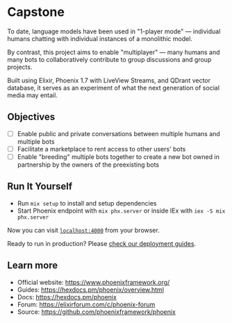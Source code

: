 # Capstone

To date, language models have been used in "1-player mode" — individual humans chatting with individual instances of a monolithic model.

By contrast, this project aims to enable "multiplayer" — many humans and many bots to collaboratively contribute to group discussions and group projects.

Built using Elixir, Phoenix 1.7 with LiveView Streams, and QDrant vector database, it serves as an experiment of what the next generation of social media may entail.

## Objectives

- [ ] Enable public and private conversations between multiple humans and multiple bots
- [ ] Facilitate a marketplace to rent access to other users' bots
- [ ] Enable "breeding" multiple bots together to create a new bot owned in partnership by the owners of the preexisting bots

## Run It Yourself

  * Run `mix setup` to install and setup dependencies
  * Start Phoenix endpoint with `mix phx.server` or inside IEx with `iex -S mix phx.server`

Now you can visit [`localhost:4000`](http://localhost:4000) from your browser.

Ready to run in production? Please [check our deployment guides](https://hexdocs.pm/phoenix/deployment.html).

## Learn more

  * Official website: https://www.phoenixframework.org/
  * Guides: https://hexdocs.pm/phoenix/overview.html
  * Docs: https://hexdocs.pm/phoenix
  * Forum: https://elixirforum.com/c/phoenix-forum
  * Source: https://github.com/phoenixframework/phoenix
